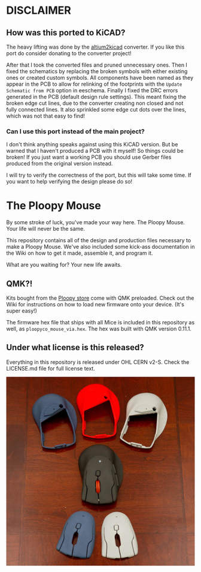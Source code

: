 # DISCLAIMER
## How was this ported to KiCAD?

The heavy lifting was done by the [altium2kicad](https://github.com/thesourcerer8/altium2kicad) converter. If you like this port do consider donating to the converter project!

After that I took the converted files and pruned unnecessary ones. Then I fixed the schematics by replacing the broken symbols with either existing ones or created custom symbols.
All components have been named as they appear in the PCB to allow for relinking of the footprints with the `Update Schematic from PCB` option in eeschema.
Finally I fixed the DRC errors generated in the PCB (default design rule settings). This meant fixing the broken edge cut lines, due to the converter creating non closed and not fully connected lines. It also sprinkled some edge cut dots over the lines, which was not that easy to find!

### Can I use this port instead of the main project?

I don't think anything speaks against using this KiCAD version. But be warned that I haven't produced a PCB with it myself! So things could be broken!
If you just want a working PCB you should use Gerber files produced from the original version instead.

I will try to verify the correctness of the port, but this will take some time. If you want to help verifying the design please do so!

# The Ploopy Mouse

By some stroke of luck, you've made your way here. The Ploopy Mouse. Your life will never be the same.

This repository contains all of the design and production files necessary to make a Ploopy Mouse. We've also included some kick-ass documentation in the Wiki on how to get it made, assemble it, and program it.

What are you waiting for? Your new life awaits.

## QMK?!

Kits bought from the [Ploopy store](https://ploopy.co/product-category/mouse/) come with QMK preloaded. Check out the Wiki for instructions on how to load new firmware onto your device. (It's super easy!)

The firmware hex file that ships with all Mice is included in this repository as well, as `ploopyco_mouse_via.hex`. The hex was built with QMK version 0.11.1.

## Under what license is this released?

Everything in this repository is released under OHL CERN v2-S. Check the LICENSE.md file for full license text.

![The Ploopy Mouse](mouse.jpg)
